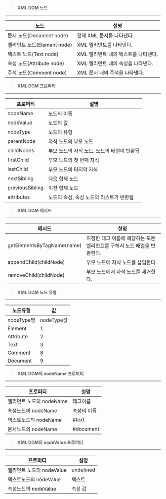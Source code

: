 > **XML DOM 노드** 

-------------------------

|노드|설명|
|--|--|
|문서 노드(Document node)	| 전체 XML 문서를 나타낸다.|
|엘리먼트 노드(Element node)	| XML 엘리먼트를 나타낸다.|
|텍스트 노드(Text node)		| XML 엘리먼트 내의 텍스트를 나타낸다.|
|속성 노드(Attribute node)	| XML 엘리먼트 내의 속성을 나타낸다.|
|주석 노드(Comment node)		| XML 문서 내의 주석을 나타낸다.|

> **XML DOM 프로퍼티**

-------------------------

|프로퍼티|설명|
|--|--|
|nodeName 			| 노드의 이름|
|nodeValue 			| 노드의 값|
|nodeType 			| 노드의 유형|
|parentNode 		| 자식 노드의 부모 노드|
|childNodes 		| 부모 노드의 자식 노드. 노드의 배열이 반환됨|
|firstChild 		| 부모 노드의 첫 번째 자식|
|lastChild 			| 부모 노드의 마지막 자식|
|nextSibling 		| 다음 형제 노드|
|previousSibling 	| 이전 형제 노드|
|attributes 			| 노드의 속성, 속성 노드의 리스트가 반환됨|

> **XML DOM 메서드**

-------------------------

|메서드|설명|
|--|--|
|getElementsByTagName(name) | 	 지정한 태그 이름에 해당하는 모든 엘리먼트를 구해서 노드 배열을 반환한다.|
|appendChild(childNode) 		| 부모 노드에 자식 노드를 삽입한다.|
|removeChild(childNode) 		| 부모 노드에서 자식 노드를 제거한다.|
 
> **XML DOM 노드 유형**

-------------------------

|노드유형|값|
|--|--|
|nodeType명| 	nodeType값|
|Element|			1|
|Attribute|		2|
|Text|			3|
|Comment|			8|
|Document|		9|

> **XML DOM의  nodeName 프로퍼티**

-------------------------

|프로퍼티|설명|
|--|--|
|엘리먼트 노드의 nodeName 	| 태그이름|
|속성노드의 nodeName	|	 속성의 이름|
|텍스트노드의 nodeName 	| #text|
|문서노드의 nodeName 	| #document|

> **XML DOM의  nodeValue 프로퍼티**

-------------------------

|프로퍼티|설명|
|--|--|
|엘리먼트 노드의 nodeValue | undefined|
|텍스트노드의 nodeValue 	| 텍스트|
|속성노드의 nodeValue	| 속성 값|

